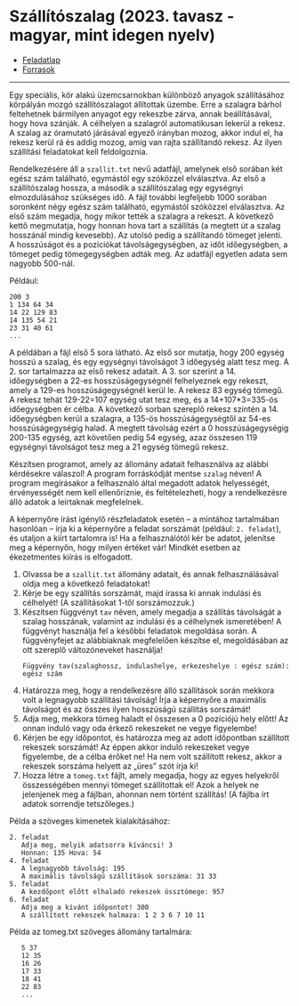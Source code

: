 # Szállítószalag (2023. tavasz - magyar, mint idegen nyelv)
- [Feladatlap](https://www.oktatas.hu/bin/content/dload/erettsegi/feladatok_2023tavasz_emelt/e_infma_23maj_fl.pdf#page=10)
- [Forrasok](https://www.oktatas.hu/bin/content/dload/erettsegi/feladatok_2023tavasz_emelt/e_infmafor_23maj_fl.zip)
---
Egy speciális, kör alakú üzemcsarnokban különböző anyagok szállításához körpályán
mozgó szállítószalagot állítottak üzembe. Erre a szalagra bárhol feltehetnek bármilyen anyagot
egy rekeszbe zárva, annak beállításával, hogy hova szánják. A célhelyen a szalagról
automatikusan lekerül a rekesz. A szalag az óramutató járásával egyező irányban mozog, akkor
indul el, ha rekesz kerül rá és addig mozog, amíg van rajta szállítandó rekesz. Az ilyen szállítási
feladatokat kell feldolgoznia.

Rendelkezésére áll a `szallit.txt` nevű adatfájl, amelynek első sorában két egész szám
található, egymástól egy szóközzel elválasztva. Az első a szállítószalag hossza, a második
a szállítószalag egy egységnyi elmozdulásához szükséges idő. A fájl további legfeljebb 1000
sorában soronként négy egész szám található, egymástól szóközzel elválasztva. Az első szám
megadja, hogy mikor tették a szalagra a rekeszt. A következő kettő megmutatja, hogy honnan
hova tart a szállítás (a megtett út a szalag hosszánál mindig kevesebb). Az utolsó pedig
a szállítandó tömeget jelenti. A hosszúságot és a pozíciókat távolságegységben, az időt
időegységben, a tömeget pedig tömegegységben adták meg. Az adatfájl egyetlen adata sem
nagyobb 500-nál.

Például: 
```text
200 3
1 134 64 34
14 22 129 83
14 135 54 21
23 31 40 61
...
```

A példában a fájl első 5 sora látható. Az első sor mutatja, hogy 200 egység hosszú a szalag,
és egy egységnyi távolságot 3 időegység alatt tesz meg. A 2. sor tartalmazza az első rekesz
adatait. A 3. sor szerint a 14. időegységben a 22-es hosszúságegységnél felhelyeznek egy
rekeszt, amely a 129-es hosszúságegységnél kerül le. A rekesz 83 egység tömegű. A rekesz
tehát 129-22=107 egység utat tesz meg, és a 14+107*3=335-ös időegységben ér célba.
A következő sorban szereplő rekesz szintén a 14. időegységben kerül a szalagra, a 135-ös
hosszúságegységtől az 54-es hosszúságegységig halad. A megtett távolság ezért
a 0 hosszúságegységig 200-135 egység, azt követően pedig 54 egység, azaz összesen
119 egységnyi távolságot tesz meg a 21 egység tömegű rekesz.

Készítsen programot, amely az állomány adatait felhasználva az alábbi kérdésekre válaszol!
A program forráskódját mentse `szalag` néven! A program megírásakor a felhasználó által
megadott adatok helyességét, érvényességét nem kell ellenőriznie, és feltételezheti, hogy
a rendelkezésre álló adatok a leírtaknak megfelelnek.

A képernyőre írást igénylő részfeladatok esetén – a mintához tartalmában hasonlóan – írja
ki a képernyőre a feladat sorszámát (például: `2. feladat`), és utaljon a kiírt tartalomra is!
Ha a felhasználótól kér be adatot, jelenítse meg a képernyőn, hogy milyen értéket vár! Mindkét
esetben az ékezetmentes kiírás is elfogadott.

1. Olvassa be a `szallit.txt` állomány adatait, és annak felhasználásával oldja meg
   a következő feladatokat!
2. Kérje be egy szállítás sorszámát, majd írassa ki annak indulási és célhelyét! (A szállításokat
   1-től sorszámozzuk.) 
3. Készítsen függvényt `tav` néven, amely megadja a szállítás távolságát a szalag hosszának,
   valamint az indulási és a célhelynek ismeretében! A függvényt használja fel a későbbi
   feladatok megoldása során. A függvényfejet az alábbiaknak megfelelően készítse el,
   megoldásában az ott szereplő változóneveket használja!
    ```text
   Függvény tav(szalaghossz, indulashelye, erkezeshelye : egész szám): egész szám
    ```   
4. Határozza meg, hogy a rendelkezésre álló szállítások során mekkora volt a legnagyobb
   szállítási távolság! Írja a képernyőre a maximális távolságot és az összes ilyen hosszúságú
   szállítás sorszámát!
5. Adja meg, mekkora tömeg haladt el összesen a 0 pozíciójú hely előtt! Az onnan induló vagy
   oda érkező rekeszeket ne vegye figyelembe!
6. Kérjen be egy időpontot, és határozza meg az adott időpontban szállított rekeszek
   sorszámát! Az éppen akkor induló rekeszeket vegye figyelembe, de a célba érőket ne!
   Ha nem volt szállított rekesz, akkor a rekeszek sorszáma helyett az „üres” szót írja ki!
7. Hozza létre a `tomeg.txt` fájlt, amely megadja, hogy az egyes helyekről összességében
   mennyi tömeget szállítottak el! Azok a helyek ne jelenjenek meg a fájlban, ahonnan nem
   történt szállítás! (A fájlba írt adatok sorrendje tetszőleges.)

Példa a szöveges kimenetek kialakításához:
```text
2. feladat
   Adja meg, melyik adatsorra kíváncsi! 3
   Honnan: 135 Hova: 54
4. feladat
   A legnagyobb távolság: 195
   A maximális távolságú szállítások sorszáma: 31 33
5. feladat
   A kezdőpont előtt elhaladó rekeszek össztömege: 957
6. feladat
   Adja meg a kívánt időpontot! 300
   A szállított rekeszek halmaza: 1 2 3 6 7 10 11
```

Példa az tomeg.txt szöveges állomány tartalmára:
```text
   5 37
   12 35
   16 26
   17 33
   18 41
   22 83
   ...
```
